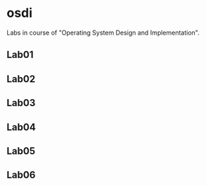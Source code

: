 # osdi

Labs in course of "Operating System Design and Implementation".

## Lab01

## Lab02

## Lab03

## Lab04

## Lab05

## Lab06

